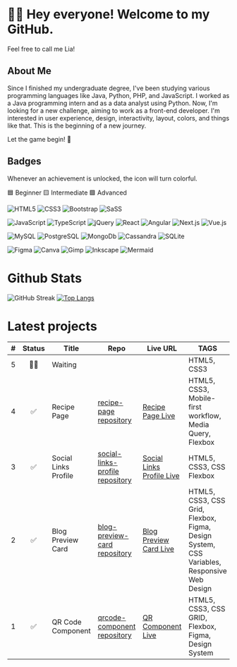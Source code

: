 # 👋🏻 Hey everyone! Welcome to my GitHub.
Feel free to call me Lia!

## About Me
Since I finished my undergraduate degree, I've been studying various programming languages like Java, Python, PHP, and JavaScript. I worked as a Java programming intern and as a data analyst using Python. Now, I'm looking for a new challenge, aiming to work as a front-end developer. I'm interested in user experience, design, interactivity, layout, colors, and things like that. This is the beginning of a new journey.

Let the game begin! 🚀

## Badges
Whenever an achievement is unlocked, the icon will turn colorful.

🟦 Beginner 🟨 Intermediate 🟩 Advanced

![HTML5](https://img.shields.io/badge/HTML5-000000?&style=for-the-badge&logo=html5&logoColor=blue)
![CSS3](https://img.shields.io/badge/CSS3-000000?&style=for-the-badge&logo=css3&logoColor=blue)
![Bootstrap](https://img.shields.io/badge/Bootstrap-000000?&style=for-the-badge&logo=bootstrap&logoColor=white)
![SaSS](https://img.shields.io/badge/Sass-000000?&style=for-the-badge&logo=sass&logoColor=white)

![JavaScript](https://img.shields.io/badge/JavaScript-000000?&style=for-the-badge&logo=javascript&logoColor=white)
![TypeScript](https://img.shields.io/badge/TypeScript-000000?&style=for-the-badge&logo=typescript&logoColor=white)
![jQuery](https://img.shields.io/badge/jQuery-000000?&style=for-the-badge&logo=jquery&logoColor=white)
![React](https://img.shields.io/badge/React-000000?&style=for-the-badge&logo=react&logoColor=white)
![Angular](https://img.shields.io/badge/Angular-000000?&style=for-the-badge&logo=angular&logoColor=white)
![Next.js](https://img.shields.io/badge/Next.js-000000?&style=for-the-badge&logo=nextdotjs&logoColor=white)
![Vue.js](https://img.shields.io/badge/Vue.js-000000?&style=for-the-badge&logo=vuedotjs&logoColor=white)

![MySQL](https://img.shields.io/badge/MySql-000000?&style=for-the-badge&logo=mysql&logoColor=white)
![PostgreSQL](https://img.shields.io/badge/PostgreSQL-000000?&style=for-the-badge&logo=postgresql&logoColor=white)
![MongoDb](https://img.shields.io/badge/MongoDB-000000?&style=for-the-badge&logo=mongodb&logoColor=white)
![Cassandra](https://img.shields.io/badge/Cassandra-000000?&style=for-the-badge&logo=apachecassandra&logoColor=white)
![SQLite](https://img.shields.io/badge/SQLite-000000?&style=for-the-badge&logo=sqlite&logoColor=white)

![Figma](https://img.shields.io/badge/Figma-000000?&style=for-the-badge&logo=figma&logoColor=blue)
![Canva](https://img.shields.io/badge/Canva-000000?&style=for-the-badge&logo=canva&logoColor=white)
![Gimp](https://img.shields.io/badge/Gimp-000000?&style=for-the-badge&logo=gimp&logoColor=white)
![Inkscape](https://img.shields.io/badge/Inkscape-000000?&style=for-the-badge&logo=inkscape&logoColor=white)
![Mermaid](https://img.shields.io/badge/Mermaid-000000?&style=for-the-badge&logo=mermaid&logoColor=white)

# Github Stats
![GitHub Streak](https://streak-stats.demolab.com/?user=lia-oliveira&theme=blue-green&background=16161f&border=0ab3d1&dates=e5e5e0&currStreakNum=D1640A&currStreakLabel=D1640A)
[![Top Langs](https://github-readme-stats.vercel.app/api/top-langs/?username=lia-oliveira&layout=compact&theme=nightowl)](https://github.com/lia-oliveira)

# Latest projects
| # | Status | Title             | Repo                                                                            | Live URL                                                        | TAGS  |
|:--:|:--:    |--                 |--                                                                               |--                                                               |--     |
|5|👷🏻      |Waiting| []()| []()    | HTML5, CSS3 |
|4|✅      |Recipe Page| [recipe-page repository](https://github.com/lia-oliveira/recipe-page)| [Recipe Page Live ](https://recipe-page-seven-teal.vercel.app/)    | HTML5, CSS3, Mobile-first workflow, Media Query, Flexbox |
|3|✅      |Social Links Profile | [social-links-profile repository](https://github.com/lia-oliveira/social-links-profile)| [Social Links Profile Live ](https://social-links-profile-one-lac.vercel.app/)    | HTML5, CSS3, CSS Flexbox  |
|2|✅      |Blog Preview Card  | [blog-preview-card repository](https://github.com/lia-oliveira/blog-preview-card)| [Blog Preview Card Live](https://blog-preview-card-seven-ruddy.vercel.app/)  | HTML5, CSS3, CSS Grid, Flexbox, Figma, Design System, CSS Variables, Responsive Web Design|
|1|✅      |QR Code Component  | [qrcode-component repository](https://github.com/lia-oliveira/qrcode-component) | [QR Component Live](https://qrcode-component-khaki.vercel.app/) | HTML5, CSS3, CSS GRID, Flexbox, Figma, Design System|
